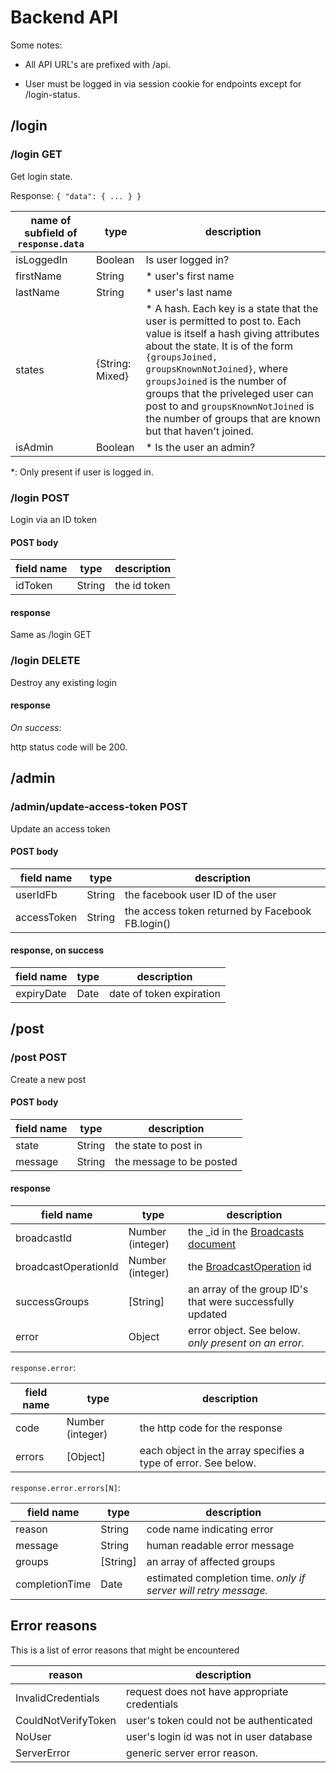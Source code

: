 # Backend API

Some notes:

+ All API URL's are prefixed with /api.

+ User must be logged in via session cookie for endpoints except for /login-status.

## /login

### /login GET

Get login state.

Response: `{ "data": { ... } }`

name of subfield of `response.data` | type  |  description
--- | --- | ---
isLoggedIn | Boolean | Is user logged in?
firstName | String | * user's first name
lastName | String | * user's last name
states | {String: Mixed} | * A hash. Each key is a state that the user is permitted to post to. Each value is itself a hash giving attributes about the state. It is of the form `{groupsJoined, groupsKnownNotJoined}`, where `groupsJoined` is the number of groups that the priveleged user can post to and `groupsKnownNotJoined` is the number of groups that are known but that haven't joined. 
isAdmin | Boolean | * Is the user an admin?

*: Only present if user is logged in.

### /login POST

Login via an ID token

#### POST body

field name | type  |  description
--- | --- | ---
idToken | String | the id token

#### response

Same as /login GET

### /login DELETE

Destroy any existing login

#### response

*On success*:

http status code will be 200.

## /admin

### /admin/update-access-token POST

Update an access token

#### POST body

field name | type  |  description
--- | --- | ---
userIdFb | String | the facebook user ID of the user
accessToken | String | the access token returned by Facebook FB.login()

#### response, on success

field name | type  |  description
--- | --- | ---
expiryDate | Date | date of token expiration

## /post

### /post POST

Create a new post

#### POST body

field name | type  |  description
--- | --- | ---
state | String | the state to post in
message | String | the message to be posted

#### response

field name | type  |  description
--- | --- | ---
broadcastId | Number (integer) | the _id in the [Broadcasts document](#broadcasts)
broadcastOperationId | Number (integer) | the [BroadcastOperation](#broadcastoperations) id
successGroups | [String] | an array of the group ID's that were successfully updated
error | Object | error object. See below. *only present on an error.*

`response.error`:

field name | type  |  description
--- | --- | ---
code | Number (integer) | the http code for the response
errors | [Object] | each object in the array specifies a type of error. See below.

`response.error.errors[N]`:

field name | type  |  description
--- | --- | ---
reason | String | code name indicating error
message | String | human readable error message
groups | [String] | an array of affected groups
completionTime | Date | estimated completion time. *only if server will retry message.*

## Error reasons

This is a list of error reasons that might be encountered

reason |  description
--- | ---
InvalidCredentials | request does not have appropriate credentials
CouldNotVerifyToken | user's token could not be authenticated
NoUser | user's login id was not in user database
ServerError | generic server error reason.
